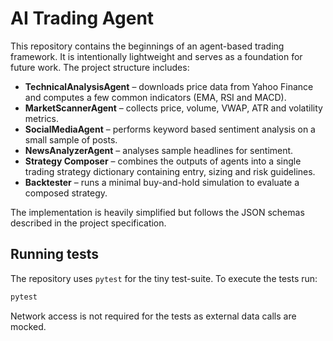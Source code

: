 # AI Trading Agent

This repository contains the beginnings of an agent-based trading framework.  It
is intentionally lightweight and serves as a foundation for future work.  The
project structure includes:

- **TechnicalAnalysisAgent** – downloads price data from Yahoo Finance and
  computes a few common indicators (EMA, RSI and MACD).
- **MarketScannerAgent** – collects price, volume, VWAP, ATR and volatility
  metrics.
- **SocialMediaAgent** – performs keyword based sentiment analysis on a small
  sample of posts.
- **NewsAnalyzerAgent** – analyses sample headlines for sentiment.
- **Strategy Composer** – combines the outputs of agents into a single trading
  strategy dictionary containing entry, sizing and risk guidelines.
- **Backtester** – runs a minimal buy-and-hold simulation to evaluate a
  composed strategy.

The implementation is heavily simplified but follows the JSON schemas described
in the project specification.

## Running tests

The repository uses `pytest` for the tiny test-suite.  To execute the tests run:

```bash
pytest
```

Network access is not required for the tests as external data calls are
mocked.